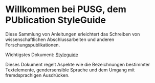 # Willkommen bei PUSG, dem PUblication StyleGuide

Diese Sammlung von Anleitungen erleichtert das Schreiben von wissenschaftlichen Abschlussarbeiten und anderen Forschungspublikationen. 

Wichtigstes Dokument: [Styleguide](STYLEGUIDE.MD)

Dieses Dokument regelt Aspekte wie die Bezeichnungen bestimmter Textelemente, gendersensible Sprache und dem Umgang mit fremdsprachigen Ausdrücken.  
